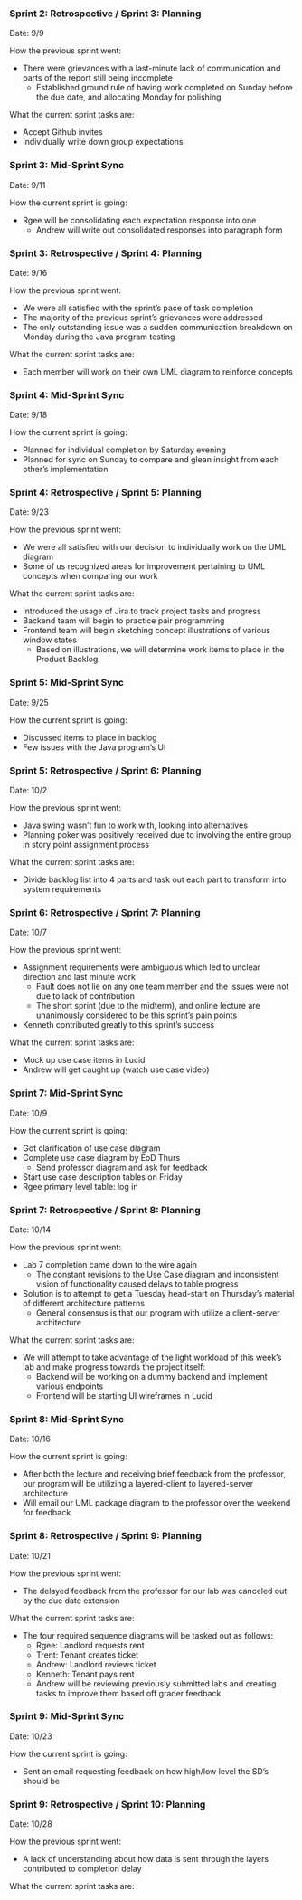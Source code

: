 <h3>Sprint 2: Retrospective / Sprint 3: Planning</h3>

Date: 9/9

How the previous sprint went:
- There were grievances with a last-minute lack of communication and parts of the report still being incomplete
  - Established ground rule of having work completed on Sunday before the due date, and allocating Monday for polishing

What the current sprint tasks are:
- Accept Github invites
- Individually write down group expectations


<h3>Sprint 3: Mid-Sprint Sync</h3>

Date: 9/11

How the current sprint is going:
- Rgee will be consolidating each expectation response into one
  - Andrew will write out consolidated responses into paragraph form

<h3>Sprint 3: Retrospective / Sprint 4: Planning</h3>

Date: 9/16

How the previous sprint went:
- We were all satisfied with the sprint’s pace of task completion
- The majority of the previous sprint’s grievances were addressed
- The only outstanding issue was a sudden communication breakdown on Monday during the Java program testing

What the current sprint tasks are:
- Each member will work on their own UML diagram to reinforce concepts

<h3>Sprint 4: Mid-Sprint Sync</h3>

Date: 9/18

How the current sprint is going:
- Planned for individual completion by Saturday evening
- Planned for sync on Sunday to compare and glean insight from each other’s implementation

<h3>Sprint 4: Retrospective / Sprint 5: Planning</h3>

Date: 9/23

How the previous sprint went:
- We were all satisfied with our decision to individually work on the UML diagram
- Some of us recognized areas for improvement pertaining to UML concepts when comparing our work

What the current sprint tasks are:
- Introduced the usage of Jira to track project tasks and progress
- Backend team will begin to practice pair programming
- Frontend team will begin sketching concept illustrations of various window states
  - Based on illustrations, we will determine work items to place in the Product Backlog

<h3>Sprint 5: Mid-Sprint Sync</h3>

Date: 9/25

How the current sprint is going:
- Discussed items to place in backlog
- Few issues with the Java program’s UI

<h3>Sprint 5: Retrospective / Sprint 6: Planning</h3>

Date: 10/2

How the previous sprint went:
- Java swing wasn’t fun to work with, looking into alternatives
- Planning poker was positively received due to involving the entire group in story point assignment process

What the current sprint tasks are:
- Divide backlog list into 4 parts and task out each part to transform into system requirements

<h3>Sprint 6: Retrospective / Sprint 7: Planning</h3>

Date: 10/7

How the previous sprint went:
- Assignment requirements were ambiguous which led to unclear direction and last minute work
  - Fault does not lie on any one team member and the issues were not due to lack of contribution
  - The short sprint (due to the midterm), and online lecture are unanimously considered to be this sprint’s pain points
- Kenneth contributed greatly to this sprint’s success

What the current sprint tasks are:
- Mock up use case items in Lucid
- Andrew will get caught up (watch use case video)

<h3>Sprint 7: Mid-Sprint Sync</h3>

Date: 10/9

How the current sprint is going:
- Got clarification of use case diagram
- Complete use case diagram by EoD Thurs
  - Send professor diagram and ask for feedback
- Start use case description tables on Friday
- Rgee primary level table: log in

<h3>Sprint 7: Retrospective / Sprint 8: Planning</h3>

Date: 10/14

How the previous sprint went:
- Lab 7 completion came down to the wire again
  - The constant revisions to the Use Case diagram and inconsistent vision of functionality caused delays to table progress
- Solution is to attempt to get a Tuesday head-start on Thursday’s material of different architecture patterns
  - General consensus is that our program with utilize a client-server architecture

What the current sprint tasks are:
- We will attempt to take advantage of the light workload of this week’s lab and make progress towards the project itself:
  - Backend will be working on a dummy backend and implement various endpoints
  - Frontend will be starting UI wireframes in Lucid

<h3>Sprint 8: Mid-Sprint Sync</h3>

Date: 10/16

How the current sprint is going:
- After both the lecture and receiving brief feedback from the professor, our program will be utilizing a layered-client to layered-server architecture
- Will email our UML package diagram to the professor over the weekend for feedback

<h3>Sprint 8: Retrospective / Sprint 9: Planning</h3>

Date: 10/21

How the previous sprint went:
- The delayed feedback from the professor for our lab was canceled out by the due date extension

What the current sprint tasks are:
- The four required sequence diagrams will be tasked out as follows:
  - Rgee: Landlord requests rent
  - Trent: Tenant creates ticket
  - Andrew: Landlord reviews ticket
  - Kenneth: Tenant pays rent
  - Andrew will be reviewing previously submitted labs and creating tasks to improve them based off grader feedback

<h3>Sprint 9: Mid-Sprint Sync</h3>

Date: 10/23

How the current sprint is going:
- Sent an email requesting feedback on how high/low level the SD’s should be

<h3>Sprint 9: Retrospective / Sprint 10: Planning</h3>

Date: 10/28

How the previous sprint went:
- A lack of understanding about how data is sent through the layers contributed to completion delay

What the current sprint tasks are: